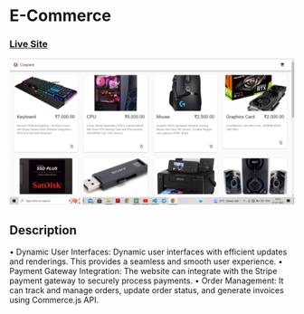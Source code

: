# E-Commerce
### [Live Site](https://cospare.netlify.app/)

![eCommerce](https://github.com/Vikram739/E-COMMERCE-WEBSITE-Using-React/blob/master/cospare.png)

## Description
• Dynamic User Interfaces: Dynamic user interfaces with efficient updates and renderings. This provides a seamless and smooth user experience.
• Payment Gateway Integration: The website can integrate with the Stripe payment gateway to securely process payments.
• Order Management: It can track and manage orders, update order status, and generate invoices using Commerce.js API.
